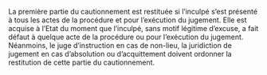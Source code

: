 La première partie du cautionnement est restituée si l’inculpé s’est présenté à tous les actes de la procédure et pour l’exécution du jugement.
Elle est acquise à l’Etat du moment que l’inculpé, sans motif légitime d’excuse, a fait défaut à quelque acte de la procédure ou pour l’exécution du jugement.
Néanmoins, le juge d’instruction en cas de non-lieu, la juridiction de jugement en cas d’absolution ou d’acquittement doivent ordonner la restitution de cette partie du cautionnement.